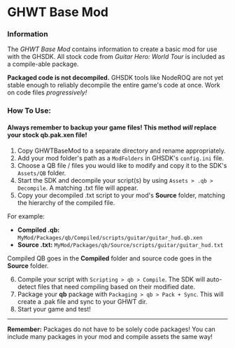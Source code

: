 # GHWT Base Mod

### Information
The *GHWT Base Mod* contains information to create a basic mod for use with the GHSDK. All stock code from *Guitar Hero: World Tour* is included as a compile-able package.

**Packaged code is not decompiled.** GHSDK tools like NodeROQ are not yet stable enough to reliably decompile the entire game's code at once. Work on code files *progressively!*

### How To Use:
#### Always remember to backup your game files! This method *will* replace your stock qb.pak.xen file!

1. Copy GHWTBaseMod to a separate directory and rename appropriately.
2. Add your mod folder's path as a `ModFolders` in GHSDK's `config.ini` file.
3. Choose a QB file / files you would like to modify and copy it to the SDK's `Assets/QB` folder.
4. Start the SDK and decompile your script(s) by using `Assets > .qb > Decompile`. A matching .txt file will appear.
5. Copy your decompiled .txt script to your mod's **Source** folder, matching the hierarchy of the compiled file.

For example:

- **Compiled .qb:** `MyMod/Packages/qb/Compiled/scripts/guitar/guitar_hud.qb.xen`
- **Source .txt:** `MyMod/Packages/qb/Source/scripts/guitar/guitar_hud.txt`

Compiled QB goes in the **Compiled** folder and source code goes in the **Source** folder.

6. Compile your script with `Scripting > qb > Compile`. The SDK will auto-detect files that need compiling based on their modified date.
7. Package your **qb** package with `Packaging > qb > Pack + Sync`. This will create a .pak file and sync to your GHWT dir.
8. Start your game and test!

------

**Remember:** Packages do not have to be solely code packages! You can include many packages in your mod and compile assets the same way!
